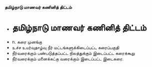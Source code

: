 **தமிழ்நாடு மாணவர் கணினித் திட்டம்**
- # தமிழ்நாடு மாணவர் கணினித் திட்டம்
- n. கரை முனங்கு
- உச்ச உயர்வுதாழ்வு நீர் மட்டங்களுக்கிடைப்பட்ட கரைப்பகுதி
- நீர்வரைக்கும் பண்படுத்தப்பட்ட நிலத்துக்கும் இடைப்பட்ட கரைக்கூறு
- நீர்வரைக்கும் மனைக்கட்கு வரைக்கும் இடைப்பட்ட இடைகரை.

